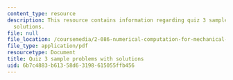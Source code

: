 ```yaml
---
content_type: resource
description: This resource contains information regarding quiz 3 sample problems with
  solutions.
file: null
file_location: /coursemedia/2-086-numerical-computation-for-mechanical-engineers-fall-2012/6b7c4883b61358d63198615055ffb456_MIT2_086F12_quiz3_samples.pdf
file_type: application/pdf
resourcetype: Document
title: Quiz 3 sample problems with solutions
uid: 6b7c4883-b613-58d6-3198-615055ffb456
---
```

